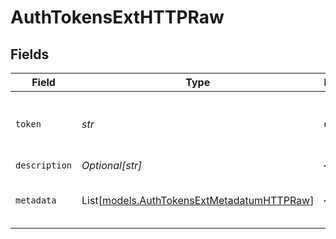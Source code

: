 # AuthTokensExtHTTPRaw


## Fields

| Field                                                                                    | Type                                                                                     | Required                                                                                 | Description                                                                              |
| ---------------------------------------------------------------------------------------- | ---------------------------------------------------------------------------------------- | ---------------------------------------------------------------------------------------- | ---------------------------------------------------------------------------------------- |
| `token`                                                                                  | *str*                                                                                    | :heavy_check_mark:                                                                       | Shared secret to be provided by any client (Authorization: <token>)                      |
| `description`                                                                            | *Optional[str]*                                                                          | :heavy_minus_sign:                                                                       | N/A                                                                                      |
| `metadata`                                                                               | List[[models.AuthTokensExtMetadatumHTTPRaw](../models/authtokensextmetadatumhttpraw.md)] | :heavy_minus_sign:                                                                       | Fields to add to events referencing this token                                           |